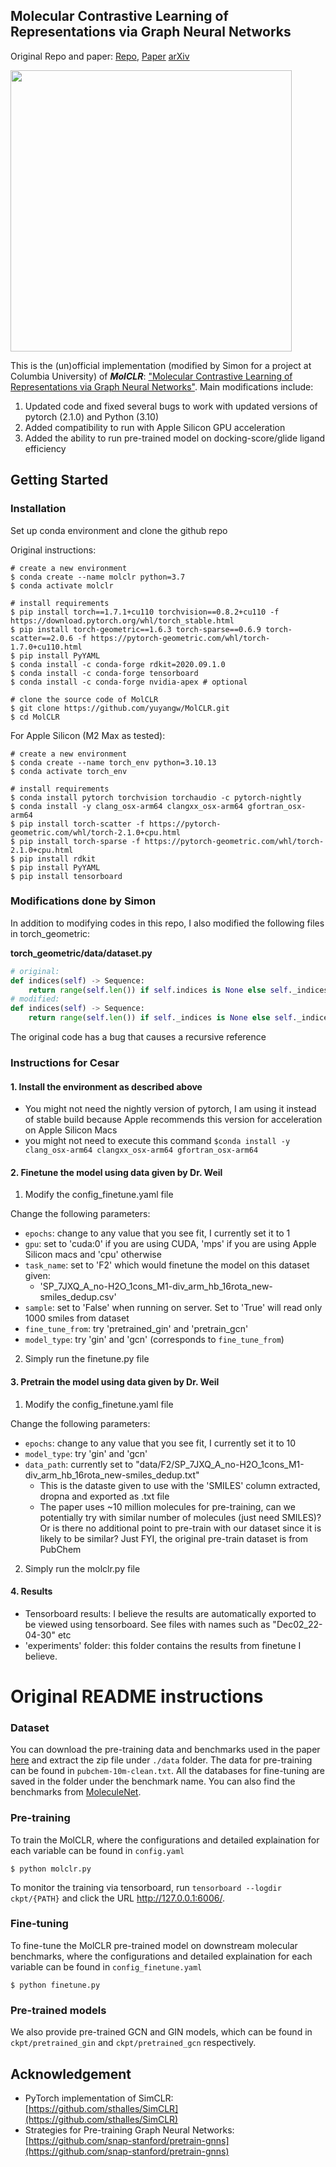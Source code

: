 ## Molecular Contrastive Learning of Representations via Graph Neural Networks ##

Original Repo and paper: [Repo](https://github.com/yuyangw/MolCLR.git), [Paper](https://www.nature.com/articles/s42256-022-00447-x) [arXiv](https://arxiv.org/abs/2102.10056/)

<img src="figs/pipeline.gif" width="450">

This is the (un)official implementation (modified by Simon for a project at Columbia University) of <strong><em>MolCLR</em></strong>: ["Molecular Contrastive Learning of Representations via Graph Neural Networks"](https://www.nature.com/articles/s42256-022-00447-x). Main modifications include:
1. Updated code and fixed several bugs to work with updated versions of pytorch (2.1.0) and Python (3.10)
2. Added compatibility to run with Apple Silicon GPU acceleration
3. Added the ability to run pre-trained model on docking-score/glide ligand efficiency


## Getting Started

### Installation

Set up conda environment and clone the github repo

Original instructions:
```
# create a new environment
$ conda create --name molclr python=3.7
$ conda activate molclr

# install requirements
$ pip install torch==1.7.1+cu110 torchvision==0.8.2+cu110 -f https://download.pytorch.org/whl/torch_stable.html
$ pip install torch-geometric==1.6.3 torch-sparse==0.6.9 torch-scatter==2.0.6 -f https://pytorch-geometric.com/whl/torch-1.7.0+cu110.html
$ pip install PyYAML
$ conda install -c conda-forge rdkit=2020.09.1.0
$ conda install -c conda-forge tensorboard
$ conda install -c conda-forge nvidia-apex # optional

# clone the source code of MolCLR
$ git clone https://github.com/yuyangw/MolCLR.git
$ cd MolCLR
```

For Apple Silicon (M2 Max as tested):
```angular2html
# create a new environment
$ conda create --name torch_env python=3.10.13
$ conda activate torch_env

# install requirements
$ conda install pytorch torchvision torchaudio -c pytorch-nightly
$ conda install -y clang_osx-arm64 clangxx_osx-arm64 gfortran_osx-arm64
$ pip install torch-scatter -f https://pytorch-geometric.com/whl/torch-2.1.0+cpu.html
$ pip install torch-sparse -f https://pytorch-geometric.com/whl/torch-2.1.0+cpu.html
$ pip install rdkit
$ pip install PyYAML
$ pip install tensorboard
```

### Modifications done by Simon
In addition to modifying codes in this repo, I also modified the following files in torch_geometric:

**torch_geometric/data/dataset.py**
```python
# original:
def indices(self) -> Sequence:
    return range(self.len()) if self.indices is None else self._indices
# modified:
def indices(self) -> Sequence:
    return range(self.len()) if self._indices is None else self._indices
```
The original code has a bug that causes a recursive reference

### Instructions for Cesar 
#### 1. Install the environment as described above
- You might not need the nightly version of pytorch, I am using it instead of stable build because Apple recommends 
this version for acceleration on Apple Silicon Macs
- you might not need to execute this command ```$conda install -y clang_osx-arm64 clangxx_osx-arm64 gfortran_osx-arm64```
#### 2. Finetune the model using data given by Dr. Weil
1. Modify the config_finetune.yaml file

Change the following parameters:
- ```epochs```: change to any value that you see fit, I currently set it to 1
- ```gpu```: set to 'cuda:0' if you are using CUDA, 'mps' if you are using Apple Silicon macs and 'cpu' otherwise
- ```task_name```: set to 'F2' which would finetune the model on this dataset given:
  - 'SP_7JXQ_A_no-H2O_1cons_M1-div_arm_hb_16rota_new-smiles_dedup.csv'
- ```sample```: set to 'False' when running on server. Set to 'True' will read only 1000 smiles from dataset
- ```fine_tune_from```: try 'pretrained_gin' and 'pretrain_gcn'
- ```model_type```: try 'gin' and 'gcn' (corresponds to ```fine_tune_from```)
2. Simply run the finetune.py file

#### 3. Pretrain the model using data given by Dr. Weil
1. Modify the config_finetune.yaml file

Change the following parameters:
- ```epochs```: change to any value that you see fit, I currently set it to 10
- ```model_type```: try 'gin' and 'gcn'
- ```data_path```: currently set to "data/F2/SP_7JXQ_A_no-H2O_1cons_M1-div_arm_hb_16rota_new-smiles_dedup.txt"
  - This is the dataste given to use with the 'SMILES' column extracted, dropna and exported as .txt file
  - The paper uses ~10 million molecules for pre-training, can we potentially try with similar number of 
  molecules (just need SMILES)? Or is there no additional point to pre-train with our dataset since it is 
  likely to be similar? Just FYI, the original pre-train dataset is from PubChem
2. Simply run the molclr.py file


#### 4. Results
- Tensorboard results: I believe the results are automatically exported to be viewed using tensorboard. See files with
names such as "Dec02_22-04-30" etc
- 'experiments' folder: this folder contains the results from finetune I believe.


# Original README instructions
### Dataset

You can download the pre-training data and benchmarks used in the paper [here](https://drive.google.com/file/d/1aDtN6Qqddwwn2x612kWz9g0xQcuAtzDE/view?usp=sharing) and extract the zip file under `./data` folder. The data for pre-training can be found in `pubchem-10m-clean.txt`. All the databases for fine-tuning are saved in the folder under the benchmark name. You can also find the benchmarks from [MoleculeNet](https://moleculenet.org/).

### Pre-training

To train the MolCLR, where the configurations and detailed explaination for each variable can be found in `config.yaml`
```
$ python molclr.py
```

To monitor the training via tensorboard, run `tensorboard --logdir ckpt/{PATH}` and click the URL http://127.0.0.1:6006/.

### Fine-tuning 

To fine-tune the MolCLR pre-trained model on downstream molecular benchmarks, where the configurations and detailed explaination for each variable can be found in `config_finetune.yaml`
```
$ python finetune.py
```

### Pre-trained models

We also provide pre-trained GCN and GIN models, which can be found in `ckpt/pretrained_gin` and `ckpt/pretrained_gcn` respectively. 

## Acknowledgement

- PyTorch implementation of SimCLR: [https://github.com/sthalles/SimCLR](https://github.com/sthalles/SimCLR)
- Strategies for Pre-training Graph Neural Networks: [https://github.com/snap-stanford/pretrain-gnns](https://github.com/snap-stanford/pretrain-gnns)
